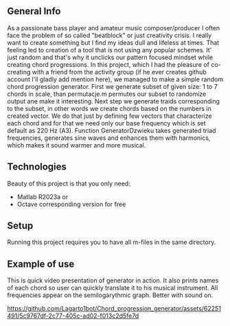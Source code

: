 ## General Info
As a passionate bass player and amateur music composer/producer I often face the problem of so called "beatblock" or just creativity crisis.
I really want to create something but I find my ideas dull and lifeless at times. That feeling led to creation of a tool that is not using any popular schemes.
It' just random and that's why it unclicks our pattern focused mindset while creating chord progressions.
In this project, which I had the pleasure of co-creating with a friend from the activity group (if he ever creates github account I'll gladly add mention here), we managed to make a simple random chord progression generator.
First we generate subset of given size: 1 to 7 chords in scale, than permutacje.m permutes our subset to randomize output ane make it interesting.
Next step we generate traids corresponding to the subset, in other words we create chords based on the numbers in created vector.
We do that just by defining few vectors that characterize each chord and for that we need only our base frequency which is set default as 220 Hz (A3).
Function GeneratorDzwieku takes generated triad frequencies, generates sine waves and enhances them with harmonics, which makes it sound warmer and more musical.

## Technologies
Beauty of this project is that you only need:
* Matlab R2023a
or
* Octave corresponding version for free

## Setup
Running this project requires you to have all m-files in the same directory.

## Example of use
This is quick video presentation of generator in action. It also prints names of each chord so user can quickly translate it to his musical instrument.
All frequencies appear on the semilogarythmic graph. 
Better with sound on.

https://github.com/Lagarto1bot/Chord_progression_generator/assets/62251491/5c9767df-2c77-405c-ad02-f013c2d5fe7d

